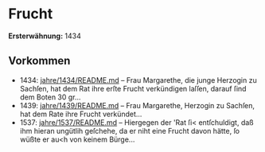 # Frucht

**Ersterwähnung:** 1434

## Vorkommen
- 1434: [jahre/1434/README.md](../jahre/1434/README.md) – Frau Margarethe, die junge Herzogin zu Sachſen, hat
dem Rat ihre erſte Frucht verkündigen laſſen, darauf ſind
dem Boten 30 gr...
- 1439: [jahre/1439/README.md](../jahre/1439/README.md) – Frau Margarethe, Herzogin zu Sachſen, hat dem Rate
ihre Frucht verkündet...
- 1537: [jahre/1537/README.md](../jahre/1537/README.md) – Hiergegen der 'Rat ſi< entſchuldigt, daß
ihm hieran ungütlih geſchehe, da er niht eine Frucht
davon hätte, ſo wüßte er au<h von keinem Bürge...
